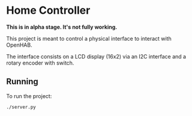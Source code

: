Home Controller
===============

__This is in alpha stage. It's not fully working.__

This project is meant to control a physical interface to interact with OpenHAB.

The interface consists on a LCD display (16x2) via an I2C interface and a rotary encoder with switch.


Running
-------

To run the project:

```
./server.py
```

